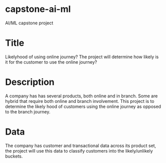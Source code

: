 # capstone-ai-ml
AI/ML capstone project
# Title
Likelyhood of using online journey?
The project will determine how likely is it for the customer to use the online journey?

# Description
A company has has several products, both online and in branch. Some are hybrid that require both online and branch involvement.
This project is to determine the likely hood of customers using the online journey as opposed to the branch journey.

# Data
The company has customer and transactional data across its product set, the project will use this data to classify customers into the likely/unlikely buckets.
